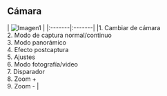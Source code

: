 ## Cámara

| ![Imagen1](http://static.energysistem.com/images/manuals/39530/53708b799ae7e.jpg) |
|:-------|:-------|
|1. Cambiar de cámara<br/>2. Modo de captura normal/continuo<br/>3. Modo panorámico<br/>4. Efecto postcaptura<br/>5. Ajustes<br/>6. Modo fotografía/video<br/>7. Disparador<br/>8. Zoom +<br/>9. Zoom - |

